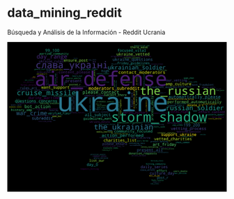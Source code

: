 # data_mining_reddit
Búsqueda y Análisis de la Información - Reddit Ucrania

![wordcloud](wordcloud_reddit.png)
